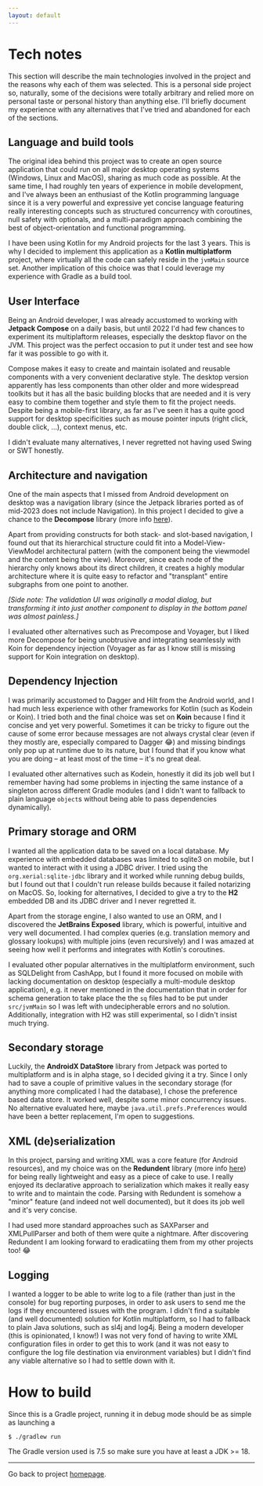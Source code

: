 ```yaml
---
layout: default
---
```


# Tech notes

This section will describe the main technologies involved in the project and the reasons why each of them was selected. This is a personal side project so, naturally, some of the decisions were totally arbitrary and relied more on personal taste or personal history than anything else. I'll briefly document my experience with any alternatives that I've tried and abandoned for each of the sections.

## Language and build tools

 The original idea behind this project was to create an open source application that could run on all major desktop operating systems (Windows, Linux and MacOS), sharing as much code as possible. At the same time, I had roughly ten years of experience in mobile development, and I've always been an enthusiast of the Kotlin programming language since it is a very powerful and expressive yet concise language featuring really interesting concepts such as structured concurrency with coroutines, null safety with optionals, and a multi-paradigm approach combining the best of object-orientation and functional programming.
 
 I have been using Kotlin for my Android projects for the last 3 years. This is why I decided to implement this application as a **Kotlin multiplatform** project, where virtually all the code can safely reside in the `jvmMain` source set. Another implication of this choice was that I could leverage my experience with Gradle as a build tool.

## User Interface

Being an Android developer, I was already accustomed to working with **Jetpack Compose** on a daily basis, but until 2022 I'd had few chances to experiment its multiplaftorm releases, especially the desktop flavor on the JVM. This project was the perfect occasion to put it under test and see how far it was possible to go with it. 

Compose makes it easy to create and maintain isolated and reusable components with a very convenient declarative style. The desktop version apparently has less components than other older and more widespread toolkits but it has all the basic building blocks that are needed and it is very easy to combine them together and style them to fit the project needs. Despite being a mobile-first library, as far as I've seen it has a quite good support for desktop specificities such as mouse pointer inputs (right click, double click, …), context menus, etc.

I didn't evaluate many alternatives, I never regretted not having used Swing or SWT honestly.

## Architecture and navigation

One of the main aspects that I missed from Android development on desktop was a navigation library (since the Jetpack libraries ported as of mid-2023 does not include Navigation). In this project I decided to give a chance to the **Decompose** library (more info [here](https://arkivanov.github.io/Decompose/)).

Apart from providing constructs for both stack- and slot-based navigation, I found out that its hierarchical structure could fit into a Model-View-ViewModel architectural pattern (with the component being the viewmodel and the content being the view). Moreover, since each node of the hierarchy only knows about its direct children, it creates a highly modular architecture where it is quite easy to refactor and "transplant" entire subgraphs from one point to another. 

*[Side note: The validation UI was originally a modal dialog, but transforming it into just another component to display in the bottom panel was almost painless.]*

I evaluated other alternatives such as Precompose and Voyager, but I liked more Decompose for being unobtrusive and integrating seamlessly with Koin for dependency injection (Voyager as far as I know still is missing support for Koin integration on desktop).

## Dependency Injection

I was primarily accustomed to Dagger and Hilt from the Android world, and I had much less experience with other frameworks for Kotlin (such as Kodein or Koin). I tried both and the final choice was set on **Koin** because I find it concise and yet very powerful. Sometimes it can be tricky to figure out the cause of some error because messages are not always crystal clear (even if they mostly are, especially compared to Dagger 😂) and missing bindings only pop up at runtime due to its nature, but I found that if you know what you are doing – at least most of the time – it's no great deal.

I evaluated other alternatives such as Kodein, honestly it did its job well but I remember having had some problems in injecting the same instance of a singleton across different Gradle modules (and I didn't want to fallback to plain language `object`s without being able to pass dependencies dynamically).

## Primary storage and ORM

I wanted all the application data to be saved on a local database. My experience with embedded databases was limited to sqlite3 on mobile, but I wanted to interact with it using a JDBC driver. I tried using the `org.xerial:sqlite-jdbc` library and it worked while running debug builds, but I found out that I couldn't run release builds because it failed notarizing on MacOS. So, looking for alternatives, I decided to give a try to the **H2** embedded DB and its JDBC driver and I never regretted it.

Apart from the storage engine, I also wanted to use an ORM, and I discovered the **JetBrains Exposed** library, which is powerful, intuitive and very well documented. I had complex queries (e.g. translation memory and glossary lookups) with multiple joins (even recursively) and I was amazed at seeing how well it performs and integrates with Kotlin's coroutines.

I evaluated other popular alternatives in the multiplatform environment, such as SQLDelight from CashApp, but I found it more focused on mobile with lacking documentation on desktop (especially a multi-module desktop application), e.g. it never mentioned in the documentation that in order for schema generation to take place the the `sq` files had to be put under `src/jvmMain` so I was left with undecipherable errors and no solution. Additionally, integration with H2 was still experimental, so I didn't insist much trying.

## Secondary storage

Luckily, the **AndroidX DataStore** library from Jetpack was ported to multiplatform and is in alpha stage, so I decided giving it a try. Since I only had to save a couple of primitive values in the secondary storage (for anything more complicated I had the database), I chose the preference based data store. It worked well, despite some minor concurrency issues. No alternative evaluated here, maybe `java.util.prefs.Preferences` would have been a better replacement, I'm open to suggestions.

## XML (de)serialization

In this project, parsing and writing XML was a core feature (for Android resources), and my choice was on the **Redundent** library (more info [here](https://github.com/redundent/kotlin-xml-builder)) for being really lightweight and easy as a piece of cake to use. I really enjoyed its declarative approach to serialization which makes it really easy to write and to maintain the code. Parsing with Redundent is somehow a "minor" feature (and indeed not well documented), but it does its job well and it's very concise.

I had used more standard approaches such as SAXParser and XMLPullParser and both of them were quite a nightmare. After discovering Redundent I am looking forward to eradicatiing them from my other projects too! 😂

## Logging

I wanted a logger to be able to write log to a file (rather than just in the console) for bug reporting purposes, in order to ask users to send me the logs if they encountered issues with the program. I didn't find a suitable (and well documented) solution for Kotlin multiplatform, so I had to fallback to plain Java solutions, such as sl4j and log4j. Being a modern developer (this is opinionated, I know!) I was not very fond of having to write XML configuration files in order to get this to work (and it was not easy to configure the log file destination via environment variables) but I didn't find any viable alternative so I had to settle down with it.

# How to build

Since this is a Gradle project, running it in debug mode should be as simple as launching a 

```$ ./gradlew run```

The Gradle version used is 7.5 so make sure you have at least a JDK >= 18.

***

Go back to project [homepage](../index).